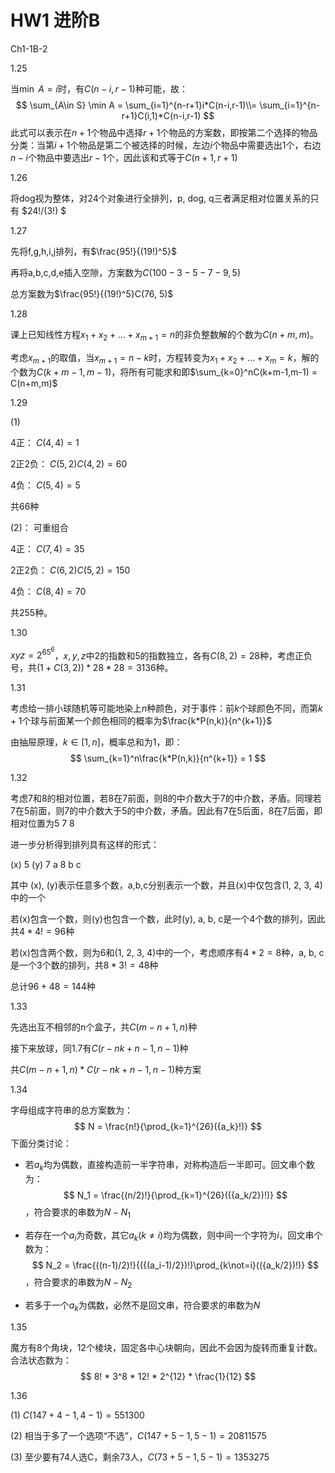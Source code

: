 # HW1 进阶B
Ch1-1B-2




1.25

当$\min~A = i$时，有$C(n-i,r-1)$种可能，故：
$$
\sum_{A\in S} \min A = \sum_{i=1}^{n-r+1}i*C(n-i,r-1)\\= \sum_{i=1}^{n-r+1}C(i,1)*C(n-i,r-1)
$$
此式可以表示在$n+1$个物品中选择$r+1$个物品的方案数，即按第二个选择的物品分类：当第$i+1$个物品是第二个被选择的时候，左边$i$个物品中需要选出1个，右边$n-i$个物品中要选出$r-1$个，因此该和式等于$C(n+1,r+1)$



1.26

将dog视为整体，对24个对象进行全排列，p, dog, q三者满足相对位置关系的只有 $24!/(3!) $



1.27

先将f,g,h,i,j排列，有$\frac{95!}{(19!)^5}$

再将a,b,c,d,e插入空隙，方案数为$C(100-3-5-7-9,5)$

总方案数为$\frac{95!}{(19!)^5}C(76, 5)$



1.28

课上已知线性方程$x_1+x_2+...+x_{m+1}=n$的非负整数解的个数为$C(n+m,m)$。

考虑$x_{m+1}$的取值，当$x_{m+1}=n-k$时，方程转变为$x_1+x_2+...+x_m=k$，解的个数为$C(k+m-1,m-1)$，将所有可能求和即$\sum_{k=0}^nC(k+m-1,m-1) = C(n+m,m)$



1.29 

(1) 

4正： $C(4, 4)=1$

2正2负： $C(5, 2)C(4,2)=60$

4负： $C(5, 4)=5$

共66种

(2)： 可重组合

4正： $C(7, 4)=35$

2正2负： $C(6, 2)C(5,2)=150$

4负： $C(8, 4)=70$

共255种。



1.30

$xyz=2^65^6$，$x,y,z$中2的指数和5的指数独立，各有$C(8,2)=28$种，考虑正负号，共$(1+C(3,2)) * 28 * 28=3136$种。



1.31

考虑给一排小球随机等可能地染上$n$种颜色，对于事件：前$k$个球颜色不同，而第$k+1$个球与前面某一个颜色相同的概率为$\frac{k*P(n,k)}{n^{k+1}}$

由抽屉原理，$k\in[1,n]$，概率总和为1，即：
$$
\sum_{k=1}^n\frac{k*P(n,k)}{n^{k+1}} = 1
$$


1.32 

考虑7和8的相对位置，若8在7前面，则8的中介数大于7的中介数，矛盾。同理若7在5前面，则7的中介数大于5的中介数，矛盾。因此有7在5后面，8在7后面，即相对位置为5 7 8

进一步分析得到排列具有这样的形式：

(x) 5 (y) 7 a 8 b c

其中 (x), (y)表示任意多个数，a,b,c分别表示一个数，并且(x)中仅包含(1, 2, 3, 4)中的一个

若(x)包含一个数，则(y)也包含一个数，此时(y), a, b, c是一个4个数的排列，因此共$4*4! = 96$种

若(x)包含两个数，则为6和(1, 2, 3, 4)中的一个，考虑顺序有$4*2=8$种，a, b, c是一个3个数的排列，共$8*3!=48$种

总计$96+48=144$种



1.33

先选出互不相邻的n个盒子，共$C(m-n+1,n)$种

接下来放球，同1.7有$C(r-nk+n-1,n-1)$种

共$C(m-n+1,n) * C(r-nk+n-1,n-1)$种方案



1.34

字母组成字符串的总方案数为：
$$
N = \frac{n!}{\prod_{k=1}^{26}({a_k}!)}
$$
下面分类讨论：

* 若$a_k$均为偶数，直接构造前一半字符串，对称构造后一半即可。回文串个数为：
  $$
  N_1 = \frac{(n/2)!}{\prod_{k=1}^{26}(({a_k/2})!)}
  $$
  ，符合要求的串数为$N-N_1$

* 若存在一个$a_i$为奇数，其它$a_k(k\not =i)$均为偶数，则中间一个字符为$i$​，回文串个数为：
  $$
  N_2 = \frac{((n-1)/2)!}{({(a_i-1)/2})!)\prod_{k\not=i}(({a_k/2})!)}
  $$
  ，符合要求的串数为$N-N_2$

* 若多于一个$a_k$为偶数，必然不是回文串，符合要求的串数为$N$



1.35

魔方有8个角块，12个棱块，固定各中心块朝向，因此不会因为旋转而重复计数。合法状态数为：
$$
8! * 3^8 * 12! * 2^{12} * \frac{1}{12}
$$


1.36 

(1) $C(147+4-1, 4-1) = 551300$

(2) 相当于多了一个选项“不选”，$C(147+5-1, 5-1) =20811575$

(3) 至少要有74人选C，剩余73人，$C(73+5-1, 5-1)=1353275$



